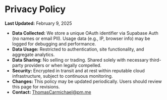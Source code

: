 # Privacy Policy

**Last Updated:** February 9, 2025

- **Data Collected:** We store a unique OAuth identifier via Supabase Auth (no names or email PII). Usage data (e.g., IP, browser info) may be logged for debugging and performance.
- **Data Usage:** Restricted to authentication, site functionality, and aggregate analytics.
- **Data Sharing:** No selling or trading. Shared solely with necessary third-party providers or when legally compelled.
- **Security:** Encrypted in transit and at rest within reputable cloud infrastructure, subject to continuous monitoring.
- **Changes:** This policy may be updated periodically. Users should review this page for revisions.
- **Contact:** ThomasCarmichael@pm.me
